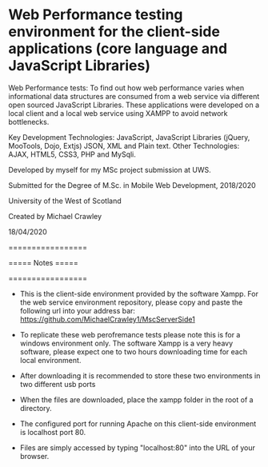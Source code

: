 # Web Performance testing environment for the client-side applications (core language and JavaScript Libraries) 


Web Performance tests: To find out how web performance varies when informational data structures are consumed from a web service via different open sourced JavaScript Libraries. These applications were developed on a local client and a local web service using XAMPP to avoid network bottlenecks.

Key Development Technologies: JavaScript, JavaScript Libraries (jQuery, MooTools, Dojo, Extjs) JSON, XML and Plain text. 
Other Technologies:	AJAX, HTML5, CSS3, PHP and MySqli.


Developed by myself for my MSc project submission at UWS.

Submitted for the Degree of M.Sc. in Mobile Web Development, 2018/2020

University of the West of Scotland

Created by Michael Crawley

18/04/2020 

=================

===== Notes =====

=================


-	This is the client-side environment provided by the software Xampp.  For the web service environment repository, please copy and paste the following url into your address bar: https://github.com/MichaelCrawley1/MscServerSide1

-	To replicate these web perofremance tests please note this is for a windows environment only.  The software Xampp is a very heavy software, please expect one to two hours downloading time for each local environment.

-	After downloading it is recommended to store these two environments in two different usb ports

-	When the files are downloaded, place the xampp folder in the root of a directory.

-	The configured port for running Apache on this client-side environment is localhost port 80.

-	Files are simply accessed by typing "localhost:80" into the URL of your browser.


 
